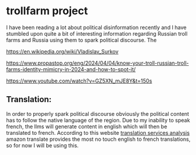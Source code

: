 # trollfarm project
I have been reading a lot about political disinformation recently and I have stumbled upon quite a bit of interesting information
regarding Russian troll farms and Russia using them to spark political discourse. The

https://en.wikipedia.org/wiki/Vladislav_Surkov

https://www.propastop.org/eng/2024/04/04/know-your-troll-russian-troll-farms-identity-mimicry-in-2024-and-how-to-spot-it/

https://www.youtube.com/watch?v=GZ5XN_mJE8Y&t=150s

## Translation:
In order to properly spark political discourse obviously the political content has to follow the native language of the
region. Due to my inability to speak french, the llms will generate content in english which will then be translated to
french. According to this website [translation services analysis](https://www.weglot.com/blog/how-accurate-is-google-translate#:~:text=A%202021%20study%20conducted%20by,spanned%2055%25%20to%2094%25.)
amazon translate provides the most no touch english to french translations, so for now I will be using this.
